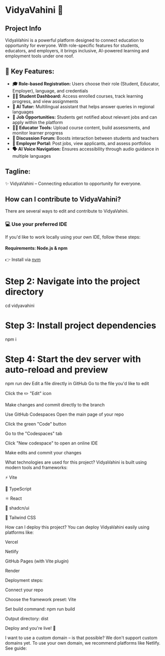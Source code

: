 # VidyaVahini 🚀

## Project Info

VidyaVahini is a powerful platform designed to connect education to opportunity for everyone. With role-specific features for students, educators, and employers, it brings inclusive, AI-powered learning and employment tools under one roof.

## 🎯 Key Features:

-   **🎓 Role-based Registration:** Users choose their role (Student, Educator, Employer), language, and credentials
-   **🧑‍🎓 Student Dashboard:** Access enrolled courses, track learning progress, and view assignments
-   **🤖 AI Tutor:** Multilingual assistant that helps answer queries in regional languages
-   **💼 Job Opportunities:** Students get notified about relevant jobs and can apply within the platform
-   **👩‍🏫 Educator Tools:** Upload course content, build assessments, and monitor learner progress
-   **💬 Discussion Forum:** Boosts interaction between students and teachers
-   **🏢 Employer Portal:** Post jobs, view applicants, and assess portfolios
-   **🗣️ AI Voice Navigation:** Ensures accessibility through audio guidance in multiple languages

## Tagline:

✨ VidyaVahini – Connecting education to opportunity for everyone.

## How can I contribute to VidyaVahini?

There are several ways to edit and contribute to VidyaVahini.

### 💻 Use your preferred IDE

If you'd like to work locally using your own IDE, follow these steps:

#### Requirements: Node.js & npm

👉 Install via [nvm](https://github.com/nvm-sh/nvm)



# Step 2: Navigate into the project directory
cd vidyavahini

# Step 3: Install project dependencies
npm i

# Step 4: Start the dev server with auto-reload and preview
npm run dev
Edit a file directly in GitHub
Go to the file you'd like to edit

Click the ✏️ "Edit" icon

Make changes and commit directly to the branch

Use GitHub Codespaces
Open the main page of your repo

Click the green "Code" button

Go to the "Codespaces" tab

Click "New codespace" to open an online IDE

Make edits and commit your changes

What technologies are used for this project?
VidyaVahini is built using modern tools and frameworks:

⚡ Vite

🧠 TypeScript

⚛️ React

🎨 shadcn/ui

🌈 Tailwind CSS

How can I deploy this project?
You can deploy VidyaVahini easily using platforms like:

Vercel

Netlify

GitHub Pages (with Vite plugin)

Render

Deployment steps:

Connect your repo

Choose the framework preset: Vite

Set build command: npm run build

Output directory: dist

Deploy and you're live! 🚀

I want to use a custom domain – is that possible?
We don't support custom domains yet.
To use your own domain, we recommend platforms like Netlify. See guide:

